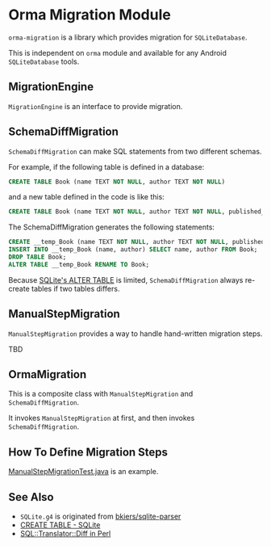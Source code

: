 # Orma Migration Module

`orma-migration` is a library which provides migration for `SQLiteDatabase`.

This is independent on `orma` module and available for
any Android `SQLiteDatabase` tools.

## MigrationEngine

`MigrationEngine` is an interface to provide migration.

## SchemaDiffMigration

`SchemaDiffMigration` can make SQL statements from two different schemas.

For example, if the following table is defined in a database:

```sql
CREATE TABLE Book (name TEXT NOT NULL, author TEXT NOT NULL)
```

and a new table defined in the code is like this:

```sql
CREATE TABLE Book (name TEXT NOT NULL, author TEXT NOT NULL, published_date DATE)
```

The SchemaDiffMigration generates the following statements:

```sql
CREATE __temp_Book (name TEXT NOT NULL, author TEXT NOT NULL, published_date DATE);
INSERT INTO __temp_Book (name, author) SELECT name, author FROM Book;
DROP TABLE Book;
ALTER TABLE __temp_Book RENAME TO Book;
```

Because [SQLite's ALTER TABLE](https://www.sqlite.org/lang_altertable.html)
is limited, `SchemaDiffMigration` always re-create tables if two tables differs.

## ManualStepMigration

``ManualStepMigration`` provides a way to handle hand-written migration steps.

TBD

## OrmaMigration

This is a composite class with `ManualStepMigration` and `SchemaDiffMigration`.

It invokes `ManualStepMigration` at first, and then invokes `SchemaDiffMigration`.

## How To Define Migration Steps

[ManualStepMigrationTest.java](src/test/java/com/github/gfx/android/orma/migration/test/ManualStepMigrationTest.java)
is an example.

## See Also

* `SQLite.g4` is originated from [bkiers/sqlite-parser](https://github.com/bkiers/sqlite-parser)
* [CREATE TABLE - SQLite](https://www.sqlite.org/lang_createtable.html)
* [SQL::Translator::Diff in Perl](https://metacpan.org/pod/SQL::Translator::Diff)
